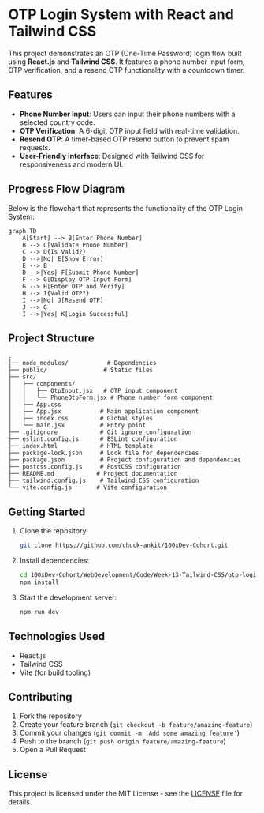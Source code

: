 # OTP Login System with React and Tailwind CSS

This project demonstrates an OTP (One-Time Password) login flow built using **React.js** and **Tailwind CSS**. It features a phone number input form, OTP verification, and a resend OTP functionality with a countdown timer.

## Features

- **Phone Number Input**: Users can input their phone numbers with a selected country code.
- **OTP Verification**: A 6-digit OTP input field with real-time validation.
- **Resend OTP**: A timer-based OTP resend button to prevent spam requests.
- **User-Friendly Interface**: Designed with Tailwind CSS for responsiveness and modern UI.

## Progress Flow Diagram

Below is the flowchart that represents the functionality of the OTP Login System:

```mermaid
graph TD
    A[Start] --> B[Enter Phone Number]
    B --> C[Validate Phone Number]
    C --> D{Is Valid?}
    D -->|No| E[Show Error]
    E --> B
    D -->|Yes| F[Submit Phone Number]
    F --> G[Display OTP Input Form]
    G --> H[Enter OTP and Verify]
    H --> I{Valid OTP?}
    I -->|No| J[Resend OTP]
    J --> G
    I -->|Yes| K[Login Successful]
```

## Project Structure

```
.
├── node_modules/           # Dependencies
├── public/                # Static files
├── src/
│   ├── components/
│   │   ├── OtpInput.jsx   # OTP input component
│   │   └── PhoneOtpForm.jsx # Phone number form component
│   ├── App.css
│   ├── App.jsx           # Main application component
│   ├── index.css         # Global styles
│   └── main.jsx          # Entry point
├── .gitignore            # Git ignore configuration
├── eslint.config.js      # ESLint configuration
├── index.html            # HTML template
├── package-lock.json     # Lock file for dependencies
├── package.json          # Project configuration and dependencies
├── postcss.config.js     # PostCSS configuration
├── README.md            # Project documentation
├── tailwind.config.js    # Tailwind CSS configuration
└── vite.config.js       # Vite configuration
```

## Getting Started

1. Clone the repository:
   ```bash
   git clone https://github.com/chuck-ankit/100xDev-Cohort.git
   ```

2. Install dependencies:
   ```bash
   cd 100xDev-Cohort/WebDevelopment/Code/Week-13-Tailwind-CSS/otp-login
   npm install
   ```

3. Start the development server:
   ```bash
   npm run dev
   ```

## Technologies Used

- React.js
- Tailwind CSS
- Vite (for build tooling)

## Contributing

1. Fork the repository
2. Create your feature branch (`git checkout -b feature/amazing-feature`)
3. Commit your changes (`git commit -m 'Add some amazing feature'`)
4. Push to the branch (`git push origin feature/amazing-feature`)
5. Open a Pull Request

## License

This project is licensed under the MIT License - see the [LICENSE](LICENSE) file for details.
